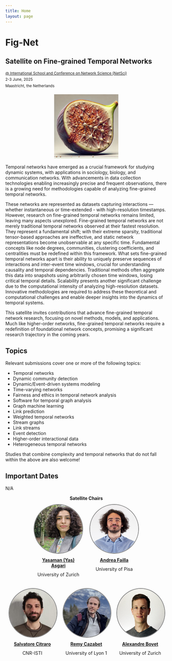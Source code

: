 ```yaml
---
title: Home
layout: page
---
```


# Fig-Net
## Satellite on Fine-grained Temporal Networks 
<sup>[@ International School and Conference on Network Science (NetSci)](https://netsci2025.github.io/)</sup><br>
<sup>2-3 June, 2025</sup><br>
<sup>Maastricht, the Netherlands</sup>

<div style="width: 100%; text-align: center;">
  <img src="images/Fig-net Logo.png" alt="Fig-Net Logo" style="width: 200px; height: auto;">
</div>

Temporal networks have emerged as a crucial framework for studying dynamic systems, with applications in sociology, biology, and communication networks. With advancements in data collection technologies enabling increasingly precise and frequent observations, there is a growing need for methodologies capable of analyzing fine-grained temporal networks.

These networks are represented as datasets capturing interactions — whether instantaneous or time-extended - with high-resolution timestamps. However, research on fine-grained temporal networks remains limited, leaving many aspects unexplored. Fine-grained temporal networks are not merely traditional temporal networks observed at their fastest resolution. They represent a fundamental shift; with their extreme sparsity, traditional tensor-based approaches are ineffective, and static network representations become unobservable at any specific time. Fundamental concepts like node degrees, communities, clustering coefficients, and centralities must be redefined within this framework. What sets fine-grained temporal networks apart is their ability to uniquely preserve sequences of interactions and inter-event time windows, crucial for understanding causality and temporal dependencies. Traditional methods often aggregate this data into snapshots using arbitrarily chosen time windows, losing critical temporal details. Scalability presents another significant challenge due to the computational intensity of analyzing high-resolution datasets. Innovative methodologies are required to address these theoretical and computational challenges and enable deeper insights into the dynamics of temporal systems.

This satellite invites contributions that advance fine-grained temporal network research, focusing on novel methods, models, and applications. Much like higher-order networks, fine-grained temporal networks require a redefinition of foundational network concepts, promising a significant research trajectory in the coming years. 

## Topics 
Relevant submissions cover one or more of the following topics:
- Temporal networks  
- Dynamic community detection
- Dynamic/Event-driven systems modeling  
- Time-varying networks  
- Fairness and ethics in temporal network analysis
- Software for temporal graph analysis
- Graph machine learning
- Link prediction
- Weighted temporal networks
- Stream graphs
- Link streams
- Event detection
- Higher-order interactional data
- Heterogeneous temporal networks


Studies that combine complexity and temporal networks that do not fall within the above are also welcome!


## Important Dates
N/A

<div style="width: 100%; text-align: center; display: flex; justify-content: center; flex-wrap: wrap;"> 
  <div style="width: 100%; text-align: center"> 
    <b>Satellite Chairs</b>
  </div>  
  <div style="display: flex; justify-content: center; width: 100%;">
    <div style="margin: 10px">
      <a href="https://www.yasasgari.com">
        <img src="images/asgari.png" style="border: 2px solid gray; width: 150px; height: 150px; background-size: cover; border-radius: 50%;">
      </a>
      <span style="display: block; padding: 5%; text-align: center;"><a href="https://www.yasasgari.com"><b>Yasaman (Yas) Asgari</b></a></span>
      <span style="display: block; margin-top: -10px; text-align: center;"><p>University of Zurich</p></span>
    </div>
    <div style="margin: 10px">
      <a href="">
        <img src="images/failla.png" style="border: 2px solid gray; width: 150px; height: 150px; background-size: cover; border-radius: 50%;">
      </a>
      <span style="display: block; padding: 5%; text-align: center;"><a href="https://andreafailla.github.io/"><b>Andrea Failla</b></a></span>
      <span style="display: block; margin-top: -10px; text-align: center;"><p>University of Pisa</p></span>
    </div>
  </div>
  <div style="display: flex; justify-content: center; width: 100%;">
    <div style="margin: 10px">
      <a href="https://pages.di.unipi.it/citraro/">
        <img src="images/Citraro.jpeg" style="border: 2px solid gray; width: 150px; height: 150px; background-size: cover; border-radius: 50%;">
      </a>
      <span style="display: block; padding: 5%; text-align: center;"><a href="https://pages.di.unipi.it/citraro/"><b>Salvatore Citraro</b></a></span>
      <span style="display: block; margin-top: -10px; text-align: center;"><p>CNR-ISTI</p></span>
    </div>
    <div style="margin: 10px">
      <a href="https://cazabetremy.fr/index.html">
        <img src="images/cazabet.png" style="border: 2px solid gray; width: 150px; height: 150px; background-size: cover; border-radius: 50%;">
      </a>
      <span style="display: block; padding: 5%; text-align: center;"><a href="https://cazabetremy.fr/index.html"><b>Remy Cazabet</b></a></span>
      <span style="display: block; margin-top: -10px; text-align: center;"><p>University of Lyon 1</p></span>
    </div>
    <div style="margin: 10px">
      <a href="https://alexbovet.github.io/">
        <img src="images/bovet.jpg" style="border: 2px solid gray; width: 150px; height: 150px; background-size: cover; border-radius: 50%;">
      </a>
      <span style="display: block; padding: 5%; text-align: center;"><a href="https://alexbovet.github.io/"><b>Alexandre Bovet</b></a></span>
      <span style="display: block; margin-top: -10px; text-align: center;"><p>University of Zurich</p></span>
    </div>
  </div>
</div>
